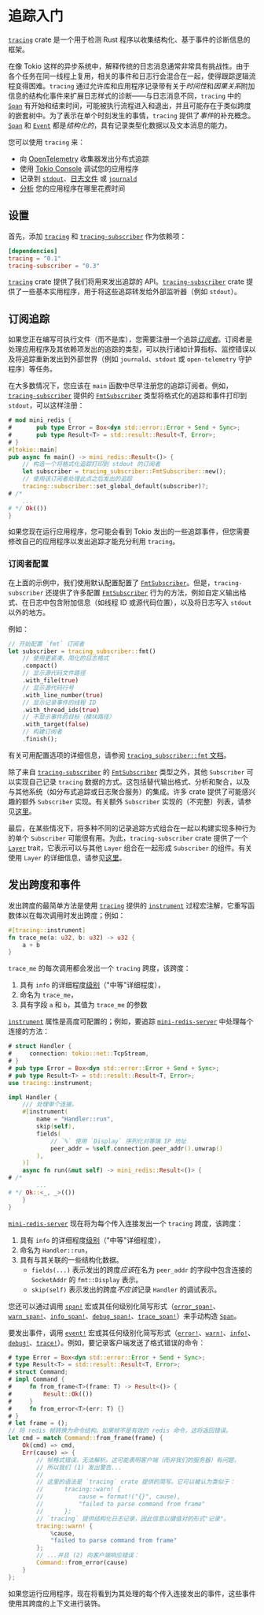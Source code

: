 # 追踪入门

[`tracing`] crate 是一个用于检测 Rust 程序以收集结构化、基于事件的诊断信息的框架。

在像 Tokio 这样的异步系统中，解释传统的日志消息通常非常具有挑战性。由于各个任务在同一线程上复用，相关的事件和日志行会混合在一起，使得跟踪逻辑流程变得困难。`tracing` 通过允许库和应用程序记录带有关于*时间性*和*因果关系*附加信息的结构化事件来扩展日志样式的诊断——与日志消息不同，`tracing` 中的 [`Span`] 有开始和结束时间，可能被执行流程进入和退出，并且可能存在于类似跨度的嵌套树中。为了表示在单个时刻发生的事情，`tracing` 提供了*事件*的补充概念。[`Span`] 和 [`Event`] 都是*结构化的*，具有记录类型化数据以及文本消息的能力。

[`Span`]: https://docs.rs/tracing/latest/tracing/#spans
[`Event`]: https://docs.rs/tracing/latest/tracing/#events

您可以使用 `tracing` 来：

- 向 [OpenTelemetry] 收集器发出分布式追踪
- 使用 [Tokio Console] 调试您的应用程序
- 记录到 [`stdout`]、[日志文件] 或 [`journald`]
- [分析] 您的应用程序在哪里花费时间

[`tracing`]: https://docs.rs/tracing
[`tracing-subscriber`]: https://docs.rs/tracing-subscriber
[OpenTelemetry]: https://docs.rs/tracing-opentelemetry
[Tokio Console]: https://docs.rs/console-subscriber
[`stdout`]: https://docs.rs/tracing-subscriber/latest/tracing_subscriber/fmt/index.html
[日志文件]: https://docs.rs/tracing-appender/latest/tracing_appender/
[`journald`]: https://docs.rs/tracing-journald/latest/tracing_journald/
[分析]: https://docs.rs/tracing-timing/latest/tracing_timing/

## 设置

首先，添加 [`tracing`] 和 [`tracing-subscriber`] 作为依赖项：

```toml
[dependencies]
tracing = "0.1"
tracing-subscriber = "0.3"
```

[`tracing`] crate 提供了我们将用来发出追踪的 API。[`tracing-subscriber`] crate 提供了一些基本实用程序，用于将这些追踪转发给外部监听器（例如 `stdout`）。

## 订阅追踪

如果您正在编写可执行文件（而不是库），您需要注册一个追踪[*订阅者*]。订阅者是处理应用程序及其依赖项发出的追踪的类型，可以执行诸如计算指标、监控错误以及将追踪重新发出到外部世界（例如 `journald`、`stdout` 或 `open-telemetry` 守护程序）等任务。

[*订阅者*]: https://docs.rs/tracing/latest/tracing/#subscribers

在大多数情况下，您应该在 `main` 函数中尽早注册您的追踪订阅者。例如，[`tracing-subscriber`] 提供的 [`FmtSubscriber`] 类型将格式化的追踪和事件打印到 `stdout`，可以这样注册：

```rust
# mod mini_redis {
#       pub type Error = Box<dyn std::error::Error + Send + Sync>;
#       pub type Result<T> = std::result::Result<T, Error>;
# }
#[tokio::main]
pub async fn main() -> mini_redis::Result<()> {
    // 构造一个将格式化追踪打印到 stdout 的订阅者
    let subscriber = tracing_subscriber::FmtSubscriber::new();
    // 使用该订阅者处理此点之后发出的追踪
    tracing::subscriber::set_global_default(subscriber)?;
# /*
    ...
# */ Ok(())
}
```

[`FmtSubscriber`]: https://docs.rs/tracing-subscriber/latest/tracing_subscriber/fmt/index.html

如果您现在运行应用程序，您可能会看到 Tokio 发出的一些追踪事件，但您需要修改自己的应用程序以发出追踪才能充分利用 `tracing`。

### 订阅者配置

在上面的示例中，我们使用默认配置配置了 [`FmtSubscriber`]。但是，`tracing-subscriber` 还提供了许多配置 [`FmtSubscriber`] 行为的方法，例如自定义输出格式、在日志中包含附加信息（如线程 ID 或源代码位置），以及将日志写入 `stdout` 以外的地方。

例如：

```rust
// 开始配置 `fmt` 订阅者
let subscriber = tracing_subscriber::fmt()
    // 使用更紧凑、简化的日志格式
    .compact()
    // 显示源代码文件路径
    .with_file(true)
    // 显示源代码行号
    .with_line_number(true)
    // 显示记录事件的线程 ID
    .with_thread_ids(true)
    // 不显示事件的目标（模块路径）
    .with_target(false)
    // 构建订阅者
    .finish();
```

有关可用配置选项的详细信息，请参阅 [`tracing_subscriber::fmt` 文档][fmt-cfg]。

除了来自 [`tracing-subscriber`] 的 [`FmtSubscriber`] 类型之外，其他 `Subscriber` 可以实现自己记录 `tracing` 数据的方式。这包括替代输出格式、分析和聚合，以及与其他系统（如分布式追踪或日志聚合服务）的集成。许多 crate 提供了可能感兴趣的额外 `Subscriber` 实现。有关额外 `Subscriber` 实现的（不完整）列表，请参见[这里][related-crates]。

最后，在某些情况下，将多种不同的记录追踪方式组合在一起以构建实现多种行为的单个 `Subscriber` 可能很有用。为此，`tracing-subscriber` crate 提供了一个 [`Layer`] trait，它表示可以与其他 `Layer` 组合在一起形成 `Subscriber` 的组件。有关使用 `Layer` 的详细信息，请参见[这里][`Layer`]。

[fmt-cfg]: https://docs.rs/tracing-subscriber/latest/tracing_subscriber/fmt/index.html#configuration
[related-crates]: https://docs.rs/tracing/latest/tracing/index.html#related-crates
[`Layer`]: https://docs.rs/tracing-subscriber/latest/tracing_subscriber/layer/index.html

## 发出跨度和事件

发出跨度的最简单方法是使用 [`tracing`] 提供的 [`instrument`] 过程宏注解，它重写函数体以在每次调用时发出跨度；例如：

```rust
#[tracing::instrument]
fn trace_me(a: u32, b: u32) -> u32 {
    a + b
}
```

`trace_me` 的每次调用都会发出一个 `tracing` 跨度，该跨度：

1. 具有 `info` 的详细程度[级别]（"中等"详细程度），
2. 命名为 `trace_me`，
3. 具有字段 `a` 和 `b`，其值为 `trace_me` 的参数

[`instrument`]: https://docs.rs/tracing/latest/tracing/attr.instrument.html

[`instrument`] 属性是高度可配置的；例如，要追踪 [`mini-redis-server`] 中处理每个连接的方法：

[`mini-redis-server`]: ../tutorial/setup#mini-redis

```rust
# struct Handler {
#     connection: tokio::net::TcpStream,
# }
# pub type Error = Box<dyn std::error::Error + Send + Sync>;
# pub type Result<T> = std::result::Result<T, Error>;
use tracing::instrument;

impl Handler {
    /// 处理单个连接。
    #[instrument(
        name = "Handler::run",
        skip(self),
        fields(
            // `%` 使用 `Display` 序列化对等端 IP 地址
            peer_addr = %self.connection.peer_addr().unwrap()
        ),
    )]
    async fn run(&mut self) -> mini_redis::Result<()> {
# /*
        ...
# */ Ok::<_, _>(())
    }
}
```

[`mini-redis-server`] 现在将为每个传入连接发出一个 `tracing` 跨度，该跨度：

1. 具有 `info` 的详细程度[级别]（"中等"详细程度），
2. 命名为 `Handler::run`，
3. 具有与其关联的一些结构化数据。
   - `fields(...)` 表示发出的跨度*应该*在名为 `peer_addr` 的字段中包含连接的 `SocketAddr` 的 `fmt::Display` 表示。
   - `skip(self)` 表示发出的跨度*不应该*记录 `Handler` 的调试表示。

[级别]: https://docs.rs/tracing/latest/tracing/struct.Level.html

您还可以通过调用 [`span!`] 宏或其任何级别化简写形式（[`error_span!`]、[`warn_span!`]、[`info_span!`]、[`debug_span!`]、[`trace_span!`]）来手动构造 [`Span`]。

[`span!`]: https://docs.rs/tracing/*/tracing/macro.span.html
[`error_span!`]: https://docs.rs/tracing/*/tracing/macro.error_span.html
[`warn_span!`]: https://docs.rs/tracing/*/tracing/macro.warn_span.html
[`info_span!`]: https://docs.rs/tracing/*/tracing/macro.info_span.html
[`debug_span!`]: https://docs.rs/tracing/*/tracing/macro.debug_span.html
[`trace_span!`]: https://docs.rs/tracing/*/tracing/macro.trace_span.html

要发出事件，调用 [`event!`] 宏或其任何级别化简写形式（[`error!`]、[`warn!`]、[`info!`]、[`debug!`]、[`trace!`]）。例如，要记录客户端发送了格式错误的命令：

```rust
# type Error = Box<dyn std::error::Error + Send + Sync>;
# type Result<T> = std::result::Result<T, Error>;
# struct Command;
# impl Command {
#     fn from_frame<T>(frame: T) -> Result<()> {
#         Result::Ok(())
#     }
#     fn from_error<T>(err: T) {}
# }
# let frame = ();
// 将 redis 帧转换为命令结构。如果帧不是有效的 redis 命令，这将返回错误。
let cmd = match Command::from_frame(frame) {
    Ok(cmd) => cmd,
    Err(cause) => {
        // 帧格式错误，无法解析。这可能表明客户端（而非我们的服务器）有问题，
        // 所以我们 (1) 发出警告...
        //
        // 这里的语法是 `tracing` crate 提供的简写。它可以被认为类似于：
        //      tracing::warn! {
        //          cause = format!("{}", cause),
        //          "failed to parse command from frame"
        //      };
        // `tracing` 提供结构化日志记录，因此信息以键值对的形式"记录"。
        tracing::warn! {
            %cause,
            "failed to parse command from frame"
        };
        // ...并且 (2) 向客户端响应错误：
        Command::from_error(cause)
    }
};
```

[`event!`]: https://docs.rs/tracing/*/tracing/macro.event.html
[`error!`]: https://docs.rs/tracing/*/tracing/macro.error.html
[`warn!`]: https://docs.rs/tracing/*/tracing/macro.warn.html
[`info!`]: https://docs.rs/tracing/*/tracing/macro.info.html
[`debug!`]: https://docs.rs/tracing/*/tracing/macro.debug.html
[`trace!`]: https://docs.rs/tracing/*/tracing/macro.trace.html

如果您运行应用程序，现在将看到为其处理的每个传入连接发出的事件，这些事件使用其跨度的上下文进行装饰。
